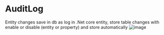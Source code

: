 # AuditLog
Entity changes save in db as  log in .Net core entity, store table changes with enable or disable (entity or property) and store automatically
![image](https://user-images.githubusercontent.com/10044538/187831399-a4c41fc6-539b-4486-9112-291a2daaa83b.png)

